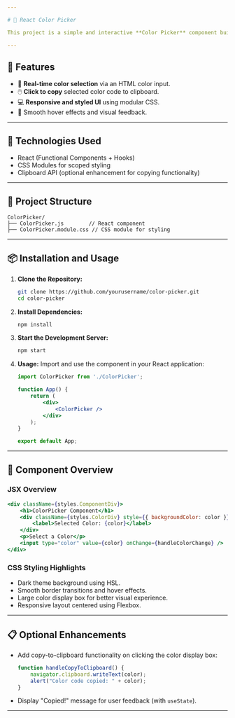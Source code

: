 ```yaml
---

# 🎨 React Color Picker

This project is a simple and interactive **Color Picker** component built with React. It allows users to pick a color using a color input and displays the selected color. Additionally, users can click on the color display box to **copy the color code** to their clipboard.

---
```


## 🚀 Features

- 🎨 **Real-time color selection** via an HTML color input.
- 🖱️ **Click to copy** selected color code to clipboard.
- 💻 **Responsive and styled UI** using modular CSS.
- 🌈 Smooth hover effects and visual feedback.

---

## 🧱 Technologies Used

- React (Functional Components + Hooks)
- CSS Modules for scoped styling
- Clipboard API (optional enhancement for copying functionality)

---

## 📁 Project Structure

```
ColorPicker/
├── ColorPicker.js        // React component
├── ColorPicker.module.css // CSS module for styling
```

---

## 📦 Installation and Usage

1. **Clone the Repository:**
   ```bash
   git clone https://github.com/yourusername/color-picker.git
   cd color-picker
   ```

2. **Install Dependencies:**
   ```bash
   npm install
   ```

3. **Start the Development Server:**
   ```bash
   npm start
   ```

4. **Usage:**
   Import and use the component in your React application:
   ```jsx
   import ColorPicker from './ColorPicker';

   function App() {
       return (
           <div>
               <ColorPicker />
           </div>
       );
   }

   export default App;
   ```

---

## 🧩 Component Overview

### JSX Overview
```jsx
<div className={styles.ComponentDiv}>
    <h1>ColorPicker Component</h1>
    <div className={styles.ColorDiv} style={{ backgroundColor: color }}>
        <label>Selected Color: {color}</label>
    </div>
    <p>Select a Color</p>
    <input type="color" value={color} onChange={handleColorChange} />
</div>
```

### CSS Styling Highlights
- Dark theme background using HSL.
- Smooth border transitions and hover effects.
- Large color display box for better visual experience.
- Responsive layout centered using Flexbox.

---

## 📋 Optional Enhancements

- Add copy-to-clipboard functionality on clicking the color display box:
  ```js
  function handleCopyToClipboard() {
      navigator.clipboard.writeText(color);
      alert("Color code copied: " + color);
  }
  ```

- Display "Copied!" message for user feedback (with `useState`).

---
